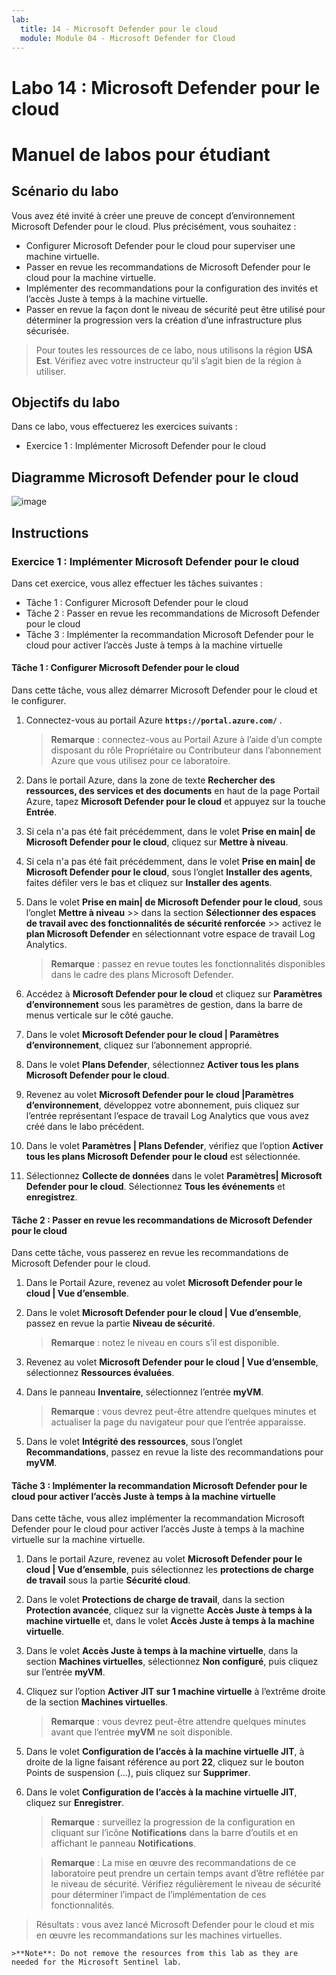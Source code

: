 ```yaml
---
lab:
  title: 14 - Microsoft Defender pour le cloud
  module: Module 04 - Microsoft Defender for Cloud
---
```


# <a name="lab-14-microsoft-defender-for-cloud"></a>Labo 14 : Microsoft Defender pour le cloud
# <a name="student-lab-manual"></a>Manuel de labos pour étudiant

## <a name="lab-scenario"></a>Scénario du labo

Vous avez été invité à créer une preuve de concept d’environnement Microsoft Defender pour le cloud. Plus précisément, vous souhaitez :

- Configurer Microsoft Defender pour le cloud pour superviser une machine virtuelle.
- Passer en revue les recommandations de Microsoft Defender pour le cloud pour la machine virtuelle.
- Implémenter des recommandations pour la configuration des invités et l’accès Juste à temps à la machine virtuelle. 
- Passer en revue la façon dont le niveau de sécurité peut être utilisé pour déterminer la progression vers la création d’une infrastructure plus sécurisée.

> Pour toutes les ressources de ce labo, nous utilisons la région **USA Est**. Vérifiez avec votre instructeur qu’il s’agit bien de la région à utiliser. 

## <a name="lab-objectives"></a>Objectifs du labo

Dans ce labo, vous effectuerez les exercices suivants :

- Exercice 1 : Implémenter Microsoft Defender pour le cloud

## <a name="microsoft-defender-for-cloud-diagram"></a>Diagramme Microsoft Defender pour le cloud

![image](https://user-images.githubusercontent.com/91347931/157537800-94a64b6e-026c-41b2-970e-f8554ce1e0ab.png)

## <a name="instructions"></a>Instructions

### <a name="exercise-1-implement-microsoft-defender-for-cloud"></a>Exercice 1 : Implémenter Microsoft Defender pour le cloud

Dans cet exercice, vous allez effectuer les tâches suivantes :

- Tâche 1 : Configurer Microsoft Defender pour le cloud
- Tâche 2 : Passer en revue les recommandations de Microsoft Defender pour le cloud
- Tâche 3 : Implémenter la recommandation Microsoft Defender pour le cloud pour activer l’accès Juste à temps à la machine virtuelle

#### <a name="task-1-configure-microsoft-defender-for-cloud"></a>Tâche 1 : Configurer Microsoft Defender pour le cloud

Dans cette tâche, vous allez démarrer Microsoft Defender pour le cloud et le configurer.

1. Connectez-vous au portail Azure **`https://portal.azure.com/`** .

    >**Remarque** : connectez-vous au Portail Azure à l’aide d’un compte disposant du rôle Propriétaire ou Contributeur dans l’abonnement Azure que vous utilisez pour ce laboratoire.

2. Dans le portail Azure, dans la zone de texte **Rechercher des ressources, des services et des documents** en haut de la page Portail Azure, tapez **Microsoft Defender pour le cloud** et appuyez sur la touche **Entrée**.

3. Si cela n'a pas été fait précédemment, dans le volet **Prise en main\| de Microsoft Defender pour le cloud**, cliquez sur **Mettre à niveau**.
     
4. Si cela n'a pas été fait précédemment, dans le volet **Prise en main\| de Microsoft Defender pour le cloud**, sous l’onglet **Installer des agents**, faites défiler vers le bas et cliquez sur **Installer des agents**.

5. Dans le volet **Prise en main\| de Microsoft Defender pour le cloud**, sous l’onglet **Mettre à niveau** >> dans la section **Sélectionner des espaces de travail avec des fonctionnalités de sécurité renforcée** >> activez le **plan Microsoft Defender** en sélectionnant votre espace de travail Log Analytics. 

    >**Remarque** : passez en revue toutes les fonctionnalités disponibles dans le cadre des plans Microsoft Defender. 

6. Accédez à **Microsoft Defender pour le cloud** et cliquez sur **Paramètres d’environnement** sous les paramètres de gestion, dans la barre de menus verticale sur le côté gauche.

7. Dans le volet **Microsoft Defender pour le cloud \| Paramètres d’environnement**, cliquez sur l’abonnement approprié. 

8. Dans le volet **Plans Defender**, sélectionnez **Activer tous les plans Microsoft Defender pour le cloud**.

9. Revenez au volet **Microsoft Defender pour le cloud \|Paramètres d’environnement**, développez votre abonnement, puis cliquez sur l’entrée représentant l’espace de travail Log Analytics que vous avez créé dans le labo précédent.

10. Dans le volet **Paramètres \| Plans Defender**, vérifiez que l’option **Activer tous les plans Microsoft Defender pour le cloud** est sélectionnée.

11. Sélectionnez **Collecte de données** dans le volet **Paramètres\| Microsoft Defender pour le cloud**. Sélectionnez **Tous les événements** et **enregistrez**.

#### <a name="task-2-review-the-microsoft-defender-for-cloud-recommendation"></a>Tâche 2 : Passer en revue les recommandations de Microsoft Defender pour le cloud

Dans cette tâche, vous passerez en revue les recommandations de Microsoft Defender pour le cloud. 

1. Dans le Portail Azure, revenez au volet **Microsoft Defender pour le cloud \| Vue d’ensemble**. 

2. Dans le volet **Microsoft Defender pour le cloud \| Vue d’ensemble**, passez en revue la partie **Niveau de sécurité**.

    >**Remarque** : notez le niveau en cours s’il est disponible.

3. Revenez au volet **Microsoft Defender pour le cloud \| Vue d’ensemble**, sélectionnez **Ressources évaluées**.

4. Dans le panneau **Inventaire**, sélectionnez l’entrée **myVM**.

    >**Remarque** : vous devrez peut-être attendre quelques minutes et actualiser la page du navigateur pour que l’entrée apparaisse.
    
5. Dans le volet **Intégrité des ressources**, sous l’onglet **Recommandations**, passez en revue la liste des recommandations pour **myVM**.

#### <a name="task-3-implement-the-microsoft-defender-for-cloud-recommendation-to-enable-just-in-time-vm-access"></a>Tâche 3 : Implémenter la recommandation Microsoft Defender pour le cloud pour activer l’accès Juste à temps à la machine virtuelle

Dans cette tâche, vous allez implémenter la recommandation Microsoft Defender pour le cloud pour activer l’accès Juste à temps à la machine virtuelle sur la machine virtuelle. 

1. Dans le portail Azure, revenez au volet **Microsoft Defender pour le cloud | Vue d’ensemble**, puis sélectionnez les **protections de charge de travail** sous la partie **Sécurité cloud**.

2. Dans le volet **Protections de charge de travail**, dans la section **Protection avancée**, cliquez sur la vignette **Accès Juste à temps à la machine virtuelle** et, dans le volet **Accès Juste à temps à la machine virtuelle**.

3. Dans le volet **Accès Juste à temps à la machine virtuelle**, dans la section **Machines virtuelles**, sélectionnez **Non configuré**, puis cliquez sur l’entrée **myVM**.

4. Cliquez sur l’option **Activer JIT sur 1 machine virtuelle** à l’extrême droite de la section **Machines virtuelles**.

    >**Remarque** : vous devrez peut-être attendre quelques minutes avant que l’entrée **myVM** ne soit disponible.

5. Dans le volet **Configuration de l’accès à la machine virtuelle JIT**, à droite de la ligne faisant référence au port **22**, cliquez sur le bouton Points de suspension (...), puis cliquez sur **Supprimer**.

6. Dans le volet **Configuration de l’accès à la machine virtuelle JIT**, cliquez sur **Enregistrer**.

    >**Remarque** : surveillez la progression de la configuration en cliquant sur l’icône **Notifications** dans la barre d’outils et en affichant le panneau **Notifications**. 

    >**Remarque** : La mise en œuvre des recommandations de ce laboratoire peut prendre un certain temps avant d’être reflétée par le niveau de sécurité. Vérifiez régulièrement le niveau de sécurité pour déterminer l’impact de l’implémentation de ces fonctionnalités. 

> Résultats : vous avez lancé Microsoft Defender pour le cloud et mis en œuvre les recommandations sur les machines virtuelles. 

    >**Note**: Do not remove the resources from this lab as they are needed for the Microsoft Sentinel lab.
